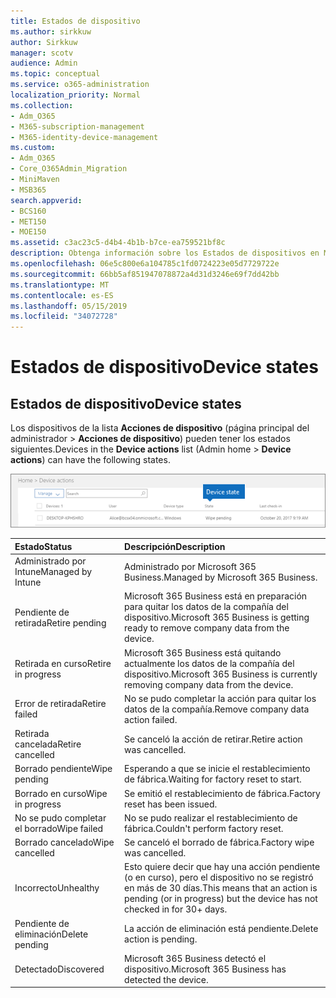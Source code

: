 ```yaml
---
title: Estados de dispositivo
ms.author: sirkkuw
author: Sirkkuw
manager: scotv
audience: Admin
ms.topic: conceptual
ms.service: o365-administration
localization_priority: Normal
ms.collection:
- Adm_O365
- M365-subscription-management
- M365-identity-device-management
ms.custom:
- Adm_O365
- Core_O365Admin_Migration
- MiniMaven
- MSB365
search.appverid:
- BCS160
- MET150
- MOE150
ms.assetid: c3ac23c5-d4b4-4b1b-b7ce-ea759521bf8c
description: Obtenga información sobre los Estados de dispositivos en Microsoft 365 Business.
ms.openlocfilehash: 06e5c800e6a104785c1fd0724223e05d7729722e
ms.sourcegitcommit: 66bb5af851947078872a4d31d3246e69f7dd42bb
ms.translationtype: MT
ms.contentlocale: es-ES
ms.lasthandoff: 05/15/2019
ms.locfileid: "34072728"
---
```

# <a name="device-states"></a><span data-ttu-id="f3428-103">Estados de dispositivo</span><span class="sxs-lookup"><span data-stu-id="f3428-103">Device states</span></span>

## <a name="device-states"></a><span data-ttu-id="f3428-104">Estados de dispositivo</span><span class="sxs-lookup"><span data-stu-id="f3428-104">Device states</span></span>

<span data-ttu-id="f3428-105">Los dispositivos de la lista **Acciones de dispositivo** (página principal del administrador \> **Acciones de dispositivo**) pueden tener los estados siguientes.</span><span class="sxs-lookup"><span data-stu-id="f3428-105">Devices in the **Device actions** list (Admin home \> **Device actions**) can have the following states.</span></span>
  
![In the Device actions list, you can see the Devices states.](media/a621c47e-45d9-4e1a-beb9-c03254d40c1d.png)
  
|<span data-ttu-id="f3428-107">**Estado**</span><span class="sxs-lookup"><span data-stu-id="f3428-107">**Status**</span></span>|<span data-ttu-id="f3428-108">**Descripción**</span><span class="sxs-lookup"><span data-stu-id="f3428-108">**Description**</span></span>|
|:-----|:-----|
|<span data-ttu-id="f3428-109">Administrado por Intune</span><span class="sxs-lookup"><span data-stu-id="f3428-109">Managed by Intune</span></span>  <br/> |<span data-ttu-id="f3428-110">Administrado por Microsoft 365 Business.</span><span class="sxs-lookup"><span data-stu-id="f3428-110">Managed by Microsoft 365 Business.</span></span>  <br/> |
|<span data-ttu-id="f3428-111">Pendiente de retirada</span><span class="sxs-lookup"><span data-stu-id="f3428-111">Retire pending</span></span>  <br/> |<span data-ttu-id="f3428-112">Microsoft 365 Business está en preparación para quitar los datos de la compañía del dispositivo.</span><span class="sxs-lookup"><span data-stu-id="f3428-112">Microsoft 365 Business is getting ready to remove company data from the device.</span></span>  <br/> |
|<span data-ttu-id="f3428-113">Retirada en curso</span><span class="sxs-lookup"><span data-stu-id="f3428-113">Retire in progress</span></span>  <br/> |<span data-ttu-id="f3428-114">Microsoft 365 Business está quitando actualmente los datos de la compañía del dispositivo.</span><span class="sxs-lookup"><span data-stu-id="f3428-114">Microsoft 365 Business is currently removing company data from the device.</span></span>  <br/> |
|<span data-ttu-id="f3428-115">Error de retirada</span><span class="sxs-lookup"><span data-stu-id="f3428-115">Retire failed</span></span>  <br/> | <span data-ttu-id="f3428-116">No se pudo completar la acción para quitar los datos de la compañía.</span><span class="sxs-lookup"><span data-stu-id="f3428-116">Remove company data action failed.</span></span>  <br/> |
|<span data-ttu-id="f3428-117">Retirada cancelada</span><span class="sxs-lookup"><span data-stu-id="f3428-117">Retire cancelled</span></span>  <br/> |<span data-ttu-id="f3428-118">Se canceló la acción de retirar.</span><span class="sxs-lookup"><span data-stu-id="f3428-118">Retire action was cancelled.</span></span>  <br/> |
|<span data-ttu-id="f3428-119">Borrado pendiente</span><span class="sxs-lookup"><span data-stu-id="f3428-119">Wipe pending</span></span>  <br/> |<span data-ttu-id="f3428-120">Esperando a que se inicie el restablecimiento de fábrica.</span><span class="sxs-lookup"><span data-stu-id="f3428-120">Waiting for factory reset to start.</span></span>  <br/> |
|<span data-ttu-id="f3428-121">Borrado en curso</span><span class="sxs-lookup"><span data-stu-id="f3428-121">Wipe in progress</span></span>  <br/> |<span data-ttu-id="f3428-122">Se emitió el restablecimiento de fábrica.</span><span class="sxs-lookup"><span data-stu-id="f3428-122">Factory reset has been issued.</span></span>  <br/> |
|<span data-ttu-id="f3428-123">No se pudo completar el borrado</span><span class="sxs-lookup"><span data-stu-id="f3428-123">Wipe failed</span></span>  <br/> |<span data-ttu-id="f3428-124">No se pudo realizar el restablecimiento de fábrica.</span><span class="sxs-lookup"><span data-stu-id="f3428-124">Couldn't perform factory reset.</span></span>  <br/> |
|<span data-ttu-id="f3428-125">Borrado cancelado</span><span class="sxs-lookup"><span data-stu-id="f3428-125">Wipe cancelled</span></span>  <br/> |<span data-ttu-id="f3428-126">Se canceló el borrado de fábrica.</span><span class="sxs-lookup"><span data-stu-id="f3428-126">Factory wipe was cancelled.</span></span>  <br/> |
|<span data-ttu-id="f3428-127">Incorrecto</span><span class="sxs-lookup"><span data-stu-id="f3428-127">Unhealthy</span></span>  <br/> |<span data-ttu-id="f3428-128">Esto quiere decir que hay una acción pendiente (o en curso), pero el dispositivo no se registró en más de 30 días.</span><span class="sxs-lookup"><span data-stu-id="f3428-128">This means that an action is pending (or in progress) but the device has not checked in for 30+ days.</span></span>  <br/> |
|<span data-ttu-id="f3428-129">Pendiente de eliminación</span><span class="sxs-lookup"><span data-stu-id="f3428-129">Delete pending</span></span>  <br/> |<span data-ttu-id="f3428-130">La acción de eliminación está pendiente.</span><span class="sxs-lookup"><span data-stu-id="f3428-130">Delete action is pending.</span></span>  <br/> |
|<span data-ttu-id="f3428-131">Detectado</span><span class="sxs-lookup"><span data-stu-id="f3428-131">Discovered</span></span>  <br/> |<span data-ttu-id="f3428-132">Microsoft 365 Business detectó el dispositivo.</span><span class="sxs-lookup"><span data-stu-id="f3428-132">Microsoft 365 Business has detected the device.</span></span>  <br/> |
   
